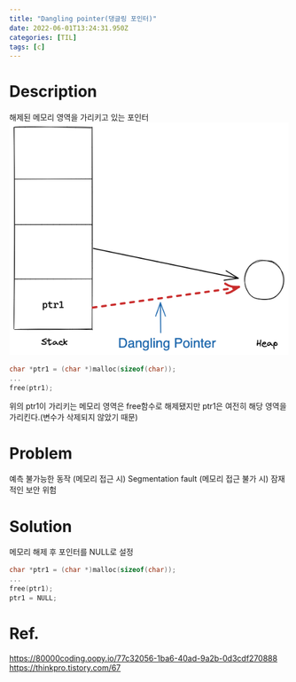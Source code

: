 ```yaml
---
title: "Dangling pointer(댕글링 포인터)"
date: 2022-06-01T13:24:31.950Z
categories: [TIL]
tags: [c]
---
```

# Description

해제된 메모리 영역을 가리키고 있는 포인터
![dangling](/assets/img/til/dangling_pointer.png)

```c
char *ptr1 = (char *)malloc(sizeof(char));
...
free(ptr1);
```

위의 ptr1이 가리키는 메모리 영역은 free함수로 해제됐지만 ptr1은 여전히 해당 영역을 가리킨다.(변수가 삭제되지 않았기 때문)

# Problem

예측 불가능한 동작 (메모리 접근 시)
Segmentation fault (메모리 접근 불가 시)
잠재적인 보안 위험

# Solution

메모리 해제 후 포인터를 NULL로 설정

```c
char *ptr1 = (char *)malloc(sizeof(char));
...
free(ptr1);
ptr1 = NULL;
```

# Ref.

<https://80000coding.oopy.io/77c32056-1ba6-40ad-9a2b-0d3cdf270888>  
<https://thinkpro.tistory.com/67>